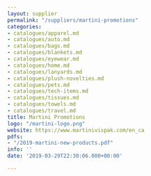 ```yaml
---
layout: supplier
permalink: "/suppliers/martini-promotions"
categories:
- catalogues/apparel.md
- catalogues/auto.md
- catalogues/bags.md
- catalogues/blankets.md
- catalogues/eyewear.md
- catalogues/home.md
- catalogues/lanyards.md
- catalogues/plush-novelties.md
- catalogues/pets.md
- catalogues/tech-items.md
- catalogues/tissues.md
- catalogues/towels.md
- catalogues/travel.md
title: Martini Promotions
logo: "/martini-logo.png"
website: https://www.martinivispak.com/en_ca
pdfs:
- "/2019-martini-new-products.pdf"
info: ''
date: '2019-03-29T22:30:06.000+00:00'

---
```

